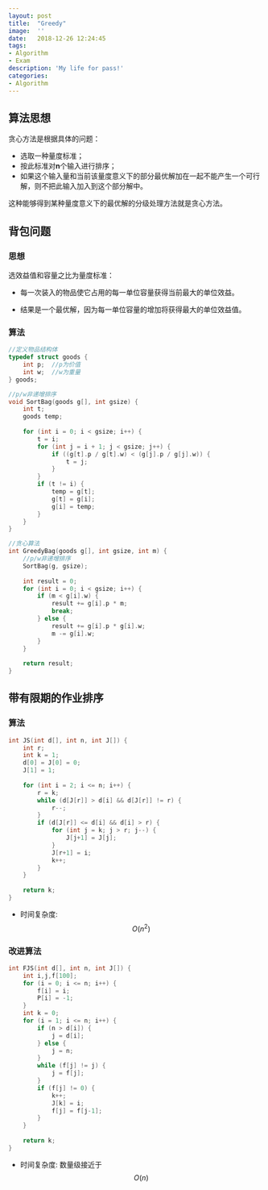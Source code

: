 ```yaml
---
layout:	post
title:	"Greedy"
image:	''
date:	2018-12-26 12:24:45
tags:	
- Algorithm
- Exam
description: 'My life for pass!'
categories:
- Algorithm
---
```


<script type="text/javascript" src="../MathJax/MathJax.js?config=default"></script>

## 算法思想

贪心方法是根据具体的问题：

* 选取一种量度标准；
* 按此标准对**n**个输入进行排序；
* 如果这个输入量和当前该量度意义下的部分最优解加在一起不能产生一个可行解，则不把此输入加入到这个部分解中。

这种能够得到某种量度意义下的最优解的分级处理方法就是贪心方法。

## 背包问题

### 思想

选效益值和容量之比为量度标准：

* 每一次装入的物品使它占用的每一单位容量获得当前最大的单位效益。

* 结果是一个最优解，因为每一单位容量的增加将获得最大的单位效益值。

### 算法

```c
//定义物品结构体
typedef struct goods {
    int p;  //p为价值
    int w;  //w为重量
} goods;

//p/w非递增排序
void SortBag(goods g[], int gsize) {
    int t;
    goods temp;
    
    for (int i = 0; i < gsize; i++) {
        t = i;
        for (int j = i + 1; j < gsize; j++) {
            if ((g[t].p / g[t].w) < (g[j].p / g[j].w)) {
                t = j;
            }
        }
        if (t != i) {
            temp = g[t];
            g[t] = g[i];
            g[i] = temp;
        }
    }
}

//贪心算法
int GreedyBag(goods g[], int gsize, int m) {
    //p/w非递增排序
    SortBag(g, gsize);
    
    int result = 0;
    for (int i = 0; i < gsize; i++) {
        if (m < g[i].w) {
            result += g[i].p * m;
            break;
        } else {
            result += g[i].p * g[i].w;
            m -= g[i].w;
        }
    }
    
    return result;
}
```

## 带有限期的作业排序

### 算法

```c
int JS(int d[], int n, int J[]) {
    int r;
    int k = 1;
    d[0] = J[0] = 0;
    J[1] = 1;
    
    for (int i = 2; i <= n; i++) {
        r = k;
        while (d[J[r]] > d[i] && d[J[r]] != r) {
            r--;
        }
        if (d[J[r]] <= d[i] && d[i] > r) {
            for (int j = k; j > r; j--) {
                J[j+1] = J[j];
            }
            J[r+1] = i;
            k++;
        }
    }
    
    return k;
}
```

* 时间复杂度: $$O(n^2)$$

### 改进算法

```c
int FJS(int d[], int n, int J[]) {
    int i,j,f[100];
    for (i = 0; i <= n; i++) {
        f[i] = i;
        P[i] = -1;
    }
    int k = 0;
    for (i = 1; i <= n; i++) {
        if (n > d[i]) {
            j = d[i];
        } else {
            j = n;
        }
        while (f[j] != j) {
            j = f[j];
        }
        if (f[j] != 0) {
            k++;
            J[k] = i;
            f[j] = f[j-1];
        }
    }
    
    return k;
}
```

- 时间复杂度: 数量级接近于$$O(n)$$

